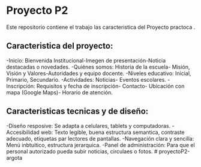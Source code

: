 # Proyecto P2
Este repositorio contiene el trabajo las caracteristica del Proyecto practoca .
## Caracteristica del proyecto:
-Inicio: Bienvenida Institucional-Imegen de presentación-Noticia destacadas o novedades.
-Quiénes somos: Historia de la escuela- Misión, Visión y Valores-Autoridades y equipo docente.
-Niveles educativo: Inicial, Primario, Secundario.
-Actividades: Noticias- Eventos escolares.
-Inscripción: Requisitos y fecha de inscripción- Contacto- Ubicación con mapa (Google Maps)- Horario de atención.
## Caracteristicas tecnicas y de diseño:
-Diseño resposive: Se adapta a celulares, tablets y computadoras.
-Accesibilidad web: Texto legible, buena estructura semantica, contraste adecuado, etiquetas par lectores de pantallas.
-Navegación clara y sencilla: Menú inbtuitico, estructura jerarquica.
-Panel de administración: Para que el personal autorizado pueda subir noticias, circulaes o fotos.  # proyectoP2-argota
